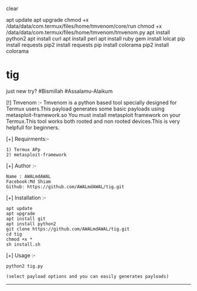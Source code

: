 

clear

 apt update
 apt upgrade
 chmod +x /data/data/com.termux/files/home/tmvenom/core/run
 chmod +x /data/data/com.termux/files/home/tmvenom/tmvenom.py
 apt install python2
 apt install curl
 apt install perl
 apt install ruby
 gem install lolcat
 pip install requests
 pip2 install requests
 pip install colorama
 pip2 install colorama


# tig
just new try?
#Bismillah
 #Assalamu-Alaikum 

 [!] Tmvenom :- 
   Tmvenom is a python based tool specially designed for
   Termux users.This payload generates some basic payloads
   using metasploit-framework.so You must install metasploit
   framework on your Termux.This tool works both rooted and
   non rooted devices.This is very helpfull for beginners.

 [+] Requirments:-

    1) Termux APp
    2) metasploit-framework 

 [+] Author :-

    Name : AWALmdAWAL
    Facebook:Md Shiam
    Github: https://github.com/AWALmdAWAL/tig.git
    

 [+] Installation :-

    apt update
    apt upgrade
    apt install git
    apt install python2
    git clone https://github.com/AWALmdAWAL/tig.git
    cd tig
    chmod +x *
    sh install.sh

 [+] Usage :-

    python2 tig.py

    (select payload options and you can easily generates payloads)

 ----------------------------------------------------------
